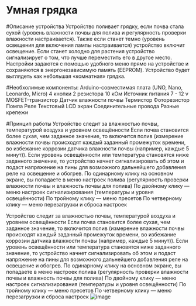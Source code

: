 # Умная грядка


#Описание устройства
Устройство поливает грядку, если почва стала сухой (уровень влажности почвы для полива и регулярность проверки влажности настраивается). Также если станет темно (уровень освещения для включения лампы настраивается) устройство включит освещение. Если станет холодно для растения устройство сигнализирует о том, что лучше переместить его в другое место. 
Настройки задаются с помощью удобного меню прямо на устройстве и сохраняются в энергонезависимую память (EEPROM).
Устройство будет выглядеть как небольшая «комнатная» грядка.


#Необхолимые компоненты:
Arduino-совместимая плата (UNO, Nano, Leonardo, Micro)
4 кнопки
2 резистора 10 кОм
Источник питания 7 - 12 v
MOSFET-транзистор 
Датчик влажности почвы
Термистор
Фоторезистор
Помпа
Реле
Текстовый LCD экран 
Соединительные провода
Разные крепежи


#Принцип работы
Устройство следит за влажностью почвы, температурой воздуха и уровнем освещённости
Если почва становится более сухая, чем заданное значение, то включится полив (измерение влажности почвы происходят каждый заданный промежуток времени, во избежание коррозии датчика влажности почвы (например, каждые 5 минут)).
Если уровень освещённости или температура становятся ниже заданного значение, то устройство начнет сигнализировать об этом и подаст напряжение на пины для возможного дальнейшего добавления реле на освещение и обогрев.
По одинарному клику на основном экране, вы попадаете в меню настроек полива (регулярность проверки влажности почвы и влажность почвы для полива)
По двойному клику — меню настроек сигнализирования (температуры и уровня освещённости)
По тройному клику — меню пресетов
По четверному клику — меню перезагрузки и сброса настроек


Устройство следит за влажностью почвы, температурой воздуха и уровнем освещённости
Если почва становится более сухая, чем заданное значение, то включится полив (измерение влажности почвы происходят каждый заданный промежуток времени, во избежание коррозии датчика влажности почвы (например, каждые 5 минут)).
Если уровень освещённости или температура становятся ниже заданного значение, то устройство начнет сигнализировать об этом и подаст напряжение на пины для возможного дальнейшего добавления реле на освещение и обогрев.
По одинарному клику на основном экране, вы попадаете в меню настроек полива (регулярность проверки влажности почвы и влажность почвы для полива)
По двойному клику — меню настроек сигнализирования (температуры и уровня освещённости)
По тройному клику — меню пресетов
По четверному клику — меню перезагрузки и сброса настроек
![image](https://user-images.githubusercontent.com/38361403/115989406-e17b6480-a5c6-11eb-95c3-dde5b2573df2.png)




